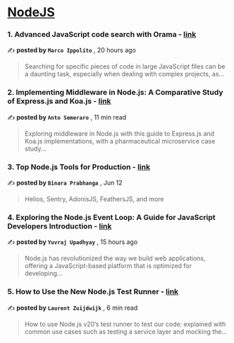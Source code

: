 
<h1><a href=https://medium.com/tag/nodejs/recommended target="_blank" rel="noopener noreferrer">NodeJS</a></h1>
<h3>1. Advanced JavaScript code search with Orama - <a href=https://medium.com/@marcoippolito54?source=tag_recommended_feed---------0-84----------nodejs----------beff683f_c2c7_4ed5_b02f_87b894162edc------- target="_blank" rel="noopener noreferrer">link</a></h3>

✍️ **posted by `Marco Ippolito`** <date> , 20 hours ago</date>

<blockquote>Searching for specific pieces of code in large JavaScript files can be a daunting task, especially when dealing with complex projects, as…</blockquote>

<h3>2. Implementing Middleware in Node.js: A Comparative Study of Express.js and Koa.js - <a href=https://medium.com/@antonellosemeraro?source=tag_recommended_feed---------1-107----------nodejs----------beff683f_c2c7_4ed5_b02f_87b894162edc------- target="_blank" rel="noopener noreferrer">link</a></h3>

✍️ **posted by `Anto Semeraro`** <date> , 11 min read</date>

<blockquote>Exploring middleware in Node.js with this guide to Express.js and Koa.js implementations, with a pharmaceutical microservice case study…</blockquote>

<h3>3. Top Node.js Tools for Production - <a href=https://medium.com/@binaraprabhanga?source=tag_recommended_feed---------2-85----------nodejs----------beff683f_c2c7_4ed5_b02f_87b894162edc------- target="_blank" rel="noopener noreferrer">link</a></h3>

✍️ **posted by `Binara Prabhanga`** <date> , Jun 12</date>

<blockquote>Helios, Sentry, AdonisJS, FeathersJS, and more</blockquote>

<h3>4. Exploring the Node.js Event Loop: A Guide for JavaScript Developers
Introduction - <a href=https://medium.com/@upadhyayyuvi?source=tag_recommended_feed---------3-84----------nodejs----------beff683f_c2c7_4ed5_b02f_87b894162edc------- target="_blank" rel="noopener noreferrer">link</a></h3>

✍️ **posted by `Yuvraj Upadhyay`** <date> , 15 hours ago</date>

<blockquote>Node.js has revolutionized the way we build web applications, offering a JavaScript-based platform that is optimized for developing…</blockquote>

<h3>5. How to Use the New Node.js Test Runner - <a href=https://medium.com/@laurent.zuijdwijk?source=tag_recommended_feed---------4-107----------nodejs----------beff683f_c2c7_4ed5_b02f_87b894162edc------- target="_blank" rel="noopener noreferrer">link</a></h3>

✍️ **posted by `Laurent Zuijdwijk`** <date> , 6 min read</date>

<blockquote>How to use Node.js v20’s test runner to test our code: explained with common use cases such as testing a service layer and mocking the…</blockquote>

